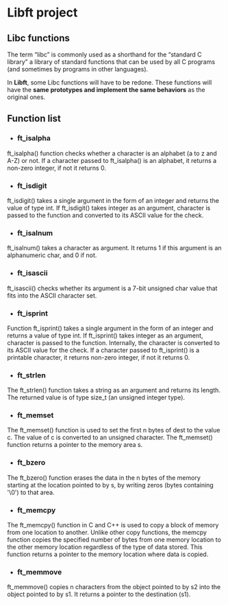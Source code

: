 # Libft project

## Libc functions

The term “libc” is commonly used as a shorthand for the “standard
C library” a library of standard functions that can be used by
all C programs (and sometimes by programs in other languages).

In **Libft**, some Libc functions will have to be redone. These
functions will have the **same prototypes and implement the same 
behaviors** as the original ones.

## Function list

- ### ft_isalpha
ft_isalpha() function checks whether a character is an alphabet (a to z and A-Z) or not.
If a character passed to ft_isalpha() is an alphabet, it returns a non-zero integer, if not it returns 0.

- ### ft_isdigit

ft_isdigit() takes a single argument in the form of an integer and returns the value of type int.
If ft_isdigit() takes integer as an argument, character is passed to the function and converted
to its ASCII value for the check.

- ### ft_isalnum

ft_isalnum() takes a character as argument. It returns 1 if this argument is an alphanumeric char, and 0 if not.

- ### ft_isascii

ft_isascii() checks whether its argument is a 7-bit unsigned char value that fits into the ASCII character set.

- ### ft_isprint

Function ft_isprint() takes a single argument in the form of an integer and returns a value of type int.
If ft_isprint() takes integer as an argument, character is passed to the function. Internally, the character 
is converted to its ASCII value for the check. If a character passed to ft_isprint() is a printable character,
it returns non-zero integer, if not it returns 0.

- ### ft_strlen

The ft_strlen() function takes a string as an argument and returns its length. The returned value is of type size_t (an unsigned integer type).

- ### ft_memset

The ft_memset() function is used to set the first n bytes of dest to the value c. The value of c is converted to an unsigned character.
The ft_memset() function returns a pointer to the memory area s.

- ### ft_bzero

The ft_bzero() function erases the data in the n bytes of the memory starting at the location pointed to by s, by writing zeros (bytes
containing '\0') to that area.

- ### ft_memcpy

The ft_memcpy() function in C and C++ is used to copy a block of memory from one location to another. Unlike other copy functions, the memcpy function 
copies the specified number of bytes from one memory location to the other memory location regardless of the type of data stored.
This function returns a pointer to the memory location where data is copied.

- ### ft_memmove

ft_memmove() copies n characters from the object pointed to by s2 into the object pointed to by s1. It returns a pointer to the destination (s1).
